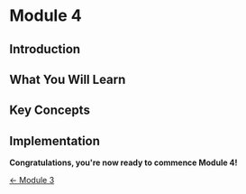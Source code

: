 # Module 4

## Introduction

## What You Will Learn

## Key Concepts

## Implementation





**Congratulations, you're now ready to commence Module 4!**

[<- Module 3](../module3/README.md)